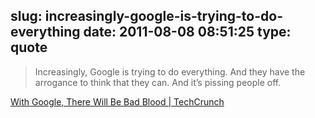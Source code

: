 slug: increasingly-google-is-trying-to-do-everything
date: 2011-08-08 08:51:25
type: quote
---

> Increasingly, Google is trying to do everything. And they have the arrogance to think that they can. And it’s pissing people off.

[With Google, There Will Be Bad Blood | TechCrunch](http://techcrunch.com/2011/08/06/ive-abandoned-my-boy/)
